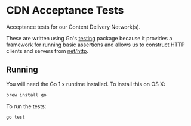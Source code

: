 # CDN Acceptance Tests

Acceptance tests for our Content Delivery Network(s).

These are written using Go's [testing][testing] package because it provides
a framework for running basic assertions and allows us to construct HTTP
clients and servers from [net/http][net/http].

[testing]: http://golang.org/pkg/testing/
[net/http]: http://golang.org/pkg/net/http/

## Running

You will need the Go 1.x runtime installed. To install this on OS X:
```sh
brew install go
```

To run the tests:
```sh
go test
```

